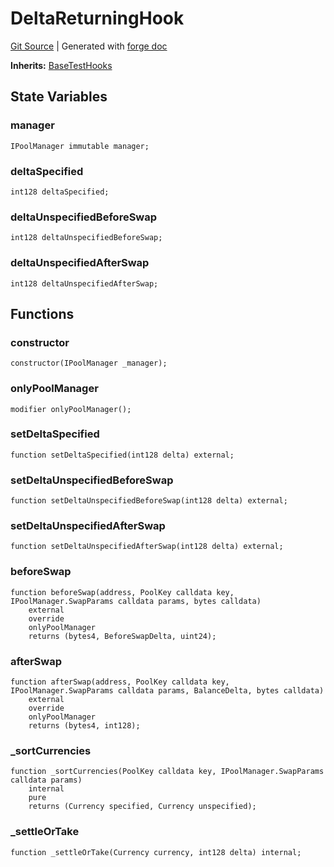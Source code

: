 # DeltaReturningHook
[Git Source](https://github.com/Uniswap/v4-core/blob/1141642f8ba4665a50660886a8a8401526677045/src/test/DeltaReturningHook.sol)
| Generated with [forge doc](https://book.getfoundry.sh/reference/forge/forge-doc)

**Inherits:**
[BaseTestHooks](contracts/v4/reference/core/test/BaseTestHooks.md)


## State Variables
### manager

```solidity
IPoolManager immutable manager;
```


### deltaSpecified

```solidity
int128 deltaSpecified;
```


### deltaUnspecifiedBeforeSwap

```solidity
int128 deltaUnspecifiedBeforeSwap;
```


### deltaUnspecifiedAfterSwap

```solidity
int128 deltaUnspecifiedAfterSwap;
```


## Functions
### constructor


```solidity
constructor(IPoolManager _manager);
```

### onlyPoolManager


```solidity
modifier onlyPoolManager();
```

### setDeltaSpecified


```solidity
function setDeltaSpecified(int128 delta) external;
```

### setDeltaUnspecifiedBeforeSwap


```solidity
function setDeltaUnspecifiedBeforeSwap(int128 delta) external;
```

### setDeltaUnspecifiedAfterSwap


```solidity
function setDeltaUnspecifiedAfterSwap(int128 delta) external;
```

### beforeSwap


```solidity
function beforeSwap(address, PoolKey calldata key, IPoolManager.SwapParams calldata params, bytes calldata)
    external
    override
    onlyPoolManager
    returns (bytes4, BeforeSwapDelta, uint24);
```

### afterSwap


```solidity
function afterSwap(address, PoolKey calldata key, IPoolManager.SwapParams calldata params, BalanceDelta, bytes calldata)
    external
    override
    onlyPoolManager
    returns (bytes4, int128);
```

### _sortCurrencies


```solidity
function _sortCurrencies(PoolKey calldata key, IPoolManager.SwapParams calldata params)
    internal
    pure
    returns (Currency specified, Currency unspecified);
```

### _settleOrTake


```solidity
function _settleOrTake(Currency currency, int128 delta) internal;
```


